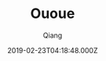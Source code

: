 ---
title: Ououe
github: https://github.com/tolking/vuepress-theme-ououe
demo: https://ououe.com/
author: Qiang
ssg:
  - Vuepress
cms:
  - Markdown
date: 2019-02-23T04:18:48.000Z
description: A blog theme for VuePress
draft: true
publish_date: '2019-02-23T04:18:48Z'
update_date: '2020-12-02T06:49:27Z'
github_star: 77
github_fork: 23
---